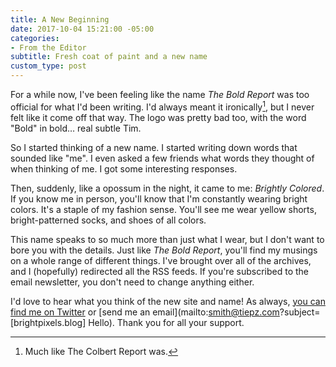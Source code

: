 ```yaml
---
title: A New Beginning
date: 2017-10-04 15:21:00 -05:00
categories:
- From the Editor
subtitle: Fresh coat of paint and a new name
custom_type: post
---
```


For a while now, I've been feeling like the name *The Bold Report* was too official for what I'd been writing. I'd always meant it ironically[^ironically], but I never felt like it come off that way. The logo was pretty bad too, with the word "Bold" in bold… real subtle Tim.

So I started thinking of a new name. I started writing down words that sounded like "me". I even asked a few friends what words they thought of when thinking of me. I got some interesting responses.

Then, suddenly, like a opossum in the night, it came to me: *Brightly Colored*. If you know me in person, you'll know that I'm constantly wearing bright colors. It's a staple of my fashion sense. You'll see me wear yellow shorts, bright-patterned socks, and shoes of all colors.

This name speaks to so much more than just what I wear, but I don't want to bore you with the details. Just like *The Bold Report*, you'll find my musings on a whole range of different things. I've brought over all of the archives, and I (hopefully) redirected all the RSS feeds. If you're subscribed to the email newsletter, you don't need to change anything either.

I'd love to hear what you think of the new site and name! As always, [you can find me on Twitter](https://twitter.com/smithtimmytim) or [send me an email](mailto:smith@tiepz.com?subject=[brightpixels.blog] Hello). Thank you for all your support.

[^ironically]: Much like The Colbert Report was.
